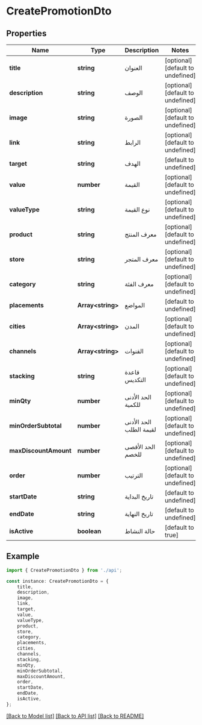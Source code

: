 # CreatePromotionDto


## Properties

Name | Type | Description | Notes
------------ | ------------- | ------------- | -------------
**title** | **string** | العنوان | [optional] [default to undefined]
**description** | **string** | الوصف | [optional] [default to undefined]
**image** | **string** | الصورة | [optional] [default to undefined]
**link** | **string** | الرابط | [optional] [default to undefined]
**target** | **string** | الهدف | [default to undefined]
**value** | **number** | القيمة | [optional] [default to undefined]
**valueType** | **string** | نوع القيمة | [optional] [default to undefined]
**product** | **string** | معرف المنتج | [optional] [default to undefined]
**store** | **string** | معرف المتجر | [optional] [default to undefined]
**category** | **string** | معرف الفئة | [optional] [default to undefined]
**placements** | **Array&lt;string&gt;** | المواضع | [default to undefined]
**cities** | **Array&lt;string&gt;** | المدن | [optional] [default to undefined]
**channels** | **Array&lt;string&gt;** | القنوات | [optional] [default to undefined]
**stacking** | **string** | قاعدة التكديس | [optional] [default to undefined]
**minQty** | **number** | الحد الأدنى للكمية | [optional] [default to undefined]
**minOrderSubtotal** | **number** | الحد الأدنى لقيمة الطلب | [optional] [default to undefined]
**maxDiscountAmount** | **number** | الحد الأقصى للخصم | [optional] [default to undefined]
**order** | **number** | الترتيب | [optional] [default to undefined]
**startDate** | **string** | تاريخ البداية | [default to undefined]
**endDate** | **string** | تاريخ النهاية | [default to undefined]
**isActive** | **boolean** | حالة النشاط | [default to true]

## Example

```typescript
import { CreatePromotionDto } from './api';

const instance: CreatePromotionDto = {
    title,
    description,
    image,
    link,
    target,
    value,
    valueType,
    product,
    store,
    category,
    placements,
    cities,
    channels,
    stacking,
    minQty,
    minOrderSubtotal,
    maxDiscountAmount,
    order,
    startDate,
    endDate,
    isActive,
};
```

[[Back to Model list]](../README.md#documentation-for-models) [[Back to API list]](../README.md#documentation-for-api-endpoints) [[Back to README]](../README.md)
